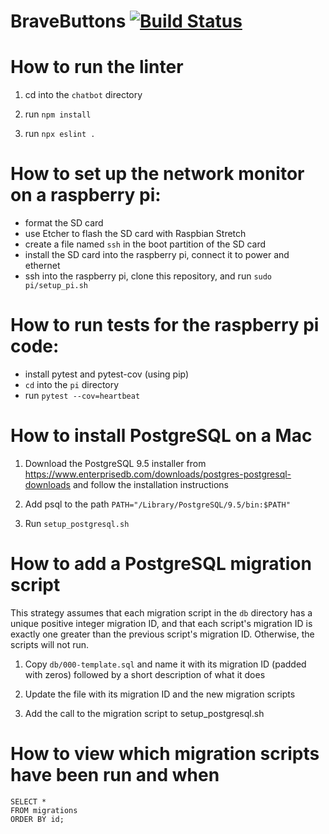 # BraveButtons [![Build Status](https://travis-ci.com/bravetechnologycoop/BraveButtons.svg?branch=master)](https://travis-ci.com/bravetechnologycoop/BraveButtons)

# How to run the linter

1. cd into the `chatbot` directory

1. run `npm install`

1. run `npx eslint .`

# How to set up the network monitor on a raspberry pi:

- format the SD card
- use Etcher to flash the SD card with Raspbian Stretch
- create a file named `ssh` in the boot partition of the SD card
- install the SD card into the raspberry pi, connect it to power and ethernet
- ssh into the raspberry pi, clone this repository, and run `sudo pi/setup_pi.sh`

# How to run tests for the raspberry pi code:

- install pytest and pytest-cov (using pip)
- `cd` into the `pi` directory
- run `pytest --cov=heartbeat`

# How to install PostgreSQL on a Mac

1. Download the PostgreSQL 9.5 installer from https://www.enterprisedb.com/downloads/postgres-postgresql-downloads and follow the installation instructions

1. Add psql to the path
   `PATH="/Library/PostgreSQL/9.5/bin:$PATH"`

1. Run `setup_postgresql.sh`

# How to add a PostgreSQL migration script 

This strategy assumes that each migration script in the `db` directory has a unique positive integer migration ID,
and that each script's migration ID is exactly one greater than the previous script's migration ID. 
Otherwise, the scripts will not run.

1. Copy `db/000-template.sql` and name it with its migration ID (padded with zeros) followed by a short description of what it does

1. Update the file with its migration ID and the new migration scripts

1. Add the call to the migration script to setup_postgresql.sh

# How to view which migration scripts have been run and when

```
SELECT *
FROM migrations
ORDER BY id;
```

